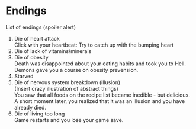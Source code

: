 # Endings

List of endings (spoiler alert)

1. Die of heart attack  
Click with your heartbeat: Try to catch up with
the bumping heart
2. Die of lack of vitamins/minerals
3. Die of obesity  
Death was disappointed about your eating habits and took
you to Hell. Demons gave you a course on obesity prevension.
4. Starved
5. Die of nervous system breakdown (illusion)  
(Insert crazy illustration of abstract things)  
You saw that all foods on the recipe list became inedible - but delicious.  
A short moment later, you realized that it was an illusion and you have already died.
6. Die of living too long  
Game restarts and you lose your game save.
